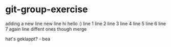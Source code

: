 # git-group-exercise
adding a new line
new line
hi hello :) 
line 1
line 2
line 3
line 4
line 5
line 6
line 7
again
line
diffent
ones
though
merge


hat's geklappt? - bea

